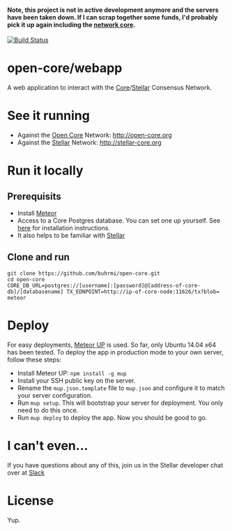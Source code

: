 #### Note, this project is not in active development anymore and the servers have been taken down. If I can scrap together some funds, I'd probably pick it up again including the [network core](http://github.com/buhrmi/open-core-network).

[![Build Status](https://travis-ci.org/open-core/webapp.svg?branch=master)](https://travis-ci.org/open-core/webapp)
# open-core/webapp
A web application to interact with the [Core](http://github.com/buhrmi/core)/[Stellar](http://www.stellar.org/galaxy) Consensus Network.

# See it running

* Against the [Open Core](http://github.com/open-core/network) Network: http://open-core.org
* Against the [Stellar](http://www.stellar.org/galaxy) Network: http://stellar-core.org

# Run it locally

## Prerequisits

* Install [Meteor](http://meteor.com/install)
* Access to a Core Postgres database. You can set one up yourself. See [here](https://github.com/buhrmi/core/blob/master/INSTALL.md) for installation instructions.
* It also helps to be familiar with [Stellar](https://www.stellar.org/galaxy/)

## Clone and run

    git clone https://github.com/buhrmi/open-core.git
    cd open-core
    CORE_DB_URL=postgres://[username]:[password]@[address-of-core-db]/[databasename] TX_EDNPOINT=http://ip-of-core-node:11626/tx?blob= meteor

# Deploy

For easy deployments, [Meteor UP](https://github.com/arunoda/meteor-up) is used. So far, only Ubuntu 14.04 x64 has been tested. To deploy the app in production mode to your own server, follow these steps:

* Install Meteor UP: `npm install -g mup`
* Install your SSH public key on the server.
* Rename the `mup.json.template` file to `mup.json` and configure it to match your server configuration.
* Run `mup setup`. This will bootstrap your server for deployment. You only need to do this once.
* Run `mup deploy` to deploy the app. Now you should be good to go.

# I can't even...

If you have questions about any of this, join us in the Stellar developer chat over at [Slack](https://stellar-public.slack.com/messages/dev/)

# License

Yup.
